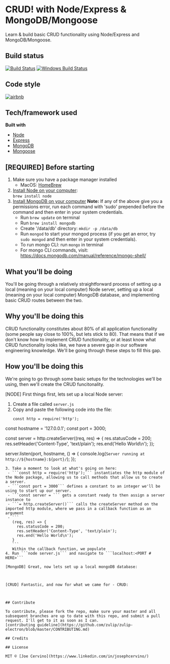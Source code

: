 # CRUD! with Node/Express & MongoDB/Mongoose
Learn &amp; build basic CRUD functionality using Node/Express and MongoDB/Mongoose.

## Build status

[![Build Status](https://travis-ci.org/akashnimare/foco.svg?branch=master)](https://travis-ci.org/akashnimare/foco)
[![Windows Build Status](https://ci.appveyor.com/api/projects/status/github/akashnimare/foco?branch=master&svg=true)](https://ci.appveyor.com/project/akashnimare/foco/branch/master)

## Code style

[![airbnb](https://img.shields.io/badge/code%20style-airbnb-brightgreen.svg?style=flat)](https://github.com/airbnb/javascript)

## Tech/framework used
<b>Built with</b>

- [Node](https://nodejs.org/en/)
- [Express](https://expressjs.com/)
- [MongoDB](https://github.com/mongodb/node-mongodb-native)
- [Mongoose](https://mongoosejs.com/)

## [REQUIRED] Before starting

1. Make sure you have a package manager installed
    - MacOS: [HomeBrew](https://brew.sh/)
2. [Install Node on your computer](https://nodejs.org/en/download/package-manager/):  
    ``` brew install node ```
3. [Install MongoDB on your computer](https://github.com/mongodb/node-mongodb-native)
    **Note:** If any of the above give you a permissions error, run each command with 'sudo' prepended before the command and      then enter in your system credentials.
    - Run `brew update` on terminal
    - Run `brew install mongodb`
    - Create '/data/db' directory: `mkdir -p /data/db`
    - Run `mongod` to start your mongod process (if you get an error, try `sudo mongod` and then enter in your system credentials).
    - To run mongo CLI: run `mongo` in terminal
    - For mongo CLI commands, visit: https://docs.mongodb.com/manual/reference/mongo-shell/

## What you'll be doing

You'll be going through a relatively straightforward process of setting up a local (meaning on your local computer) Node server, setting up a local (meaning on your local computer) MongoDB database, and implementing basic CRUD routes between the two.

## Why you'll be doing this

CRUD functionality constitutes about 80% of all application functionality (some people say close to 100%, but lets stick to 80). That means that if we don't know how to implement CRUD functionality, or at least know what CRUD functionality looks like, we have a severe gap in our software engineering knowledge. We'll be going through these steps to fill this gap.

## How you'll be doing this

We're going to go through some basic setups for the technologies we'll be using, then we'll create the CRUD funcitonality.

[NODE] First things first, lets set up a local Node server:
1. Create a file called ```server.js```
2. Copy and paste the following code into the file:
   ```
   const http = require('http');

  const hostname = '127.0.0.1';
  const port = 3000;

  const server = http.createServer((req, res) => {
    res.statusCode = 200;
    res.setHeader('Content-Type', 'text/plain');
    res.end('Hello World\n');
  });

  server.listen(port, hostname, () => {
    console.log(`Server running at http://${hostname}:${port}/`);
  });
   ```
  3. Take a moment to look at what's going on here:
    - ```const http = require('http');``` instantiates the http module of the Node package, allowing us to call methods that allow us to create a server.
    - ```const port = 3000``` defines a constant to an integer we'll be using to start up our server.
    - ```const server = ``` gets a constant ready to then assign a server instance to
    - ```= http.createServer()``` calls the createServer method on the imported http module, where we pass in a callback function as an argument
    - ```
      (req, res) => {
        res.statusCode = 200;
        res.setHeader('Content-Type', 'text/plain');
        res.end('Hello World\n');
      }
      ```
      Within the callback function, we populate 
  4. Run ```node server.js``` and navigate to ```localhost:<PORT # HERE>```

[MongoDB] Great, now lets set up a local mongoDB database:



[CRUD] Fantastic, and now for what we came for - CRUD:



## Contribute

To contribute, please fork the repo, make sure your master and all subsequent branches are up to date with this repo, and submit a pull request. I'll get to it as soon as I can.
[contributing guideline](https://github.com/zulip/zulip-electron/blob/master/CONTRIBUTING.md)

## Credits

## License

MIT © [Joe Cervino](https://www.linkedin.com/in/josephcervino/)
